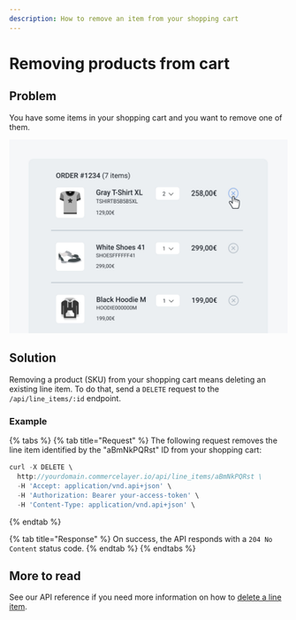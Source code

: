 ```yaml
---
description: How to remove an item from your shopping cart
---
```


# Removing products from cart

## Problem

You have some items in your shopping cart and you want to remove one of them. 

![A sample cart item removal](../.gitbook/assets/remove-from-cart-cover%20%282%29.jpg)

## Solution

Removing a product \(SKU\) from your shopping cart means deleting an existing line item. To do that, send a `DELETE` request to the `/api/line_items/:id` endpoint. 

### Example

{% tabs %}
{% tab title="Request" %}
The following request removes the line item identified by the "aBmNkPQRst" ID from your shopping cart:

```javascript
curl -X DELETE \
  http://yourdomain.commercelayer.io/api/line_items/aBmNkPQRst \
  -H 'Accept: application/vnd.api+json' \
  -H 'Authorization: Bearer your-access-token' \
  -H 'Content-Type: application/vnd.api+json' \
```
{% endtab %}

{% tab title="Response" %}
On success, the API responds with a `204 No Content` status code.
{% endtab %}
{% endtabs %}

## More to read

See our API reference if you need more information on how to [delete a line item](https://docs.commercelayer.io/api/resources/line_items/delete_line_item).

